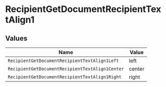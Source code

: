 # RecipientGetDocumentRecipientTextAlign1


## Values

| Name                                            | Value                                           |
| ----------------------------------------------- | ----------------------------------------------- |
| `RecipientGetDocumentRecipientTextAlign1Left`   | left                                            |
| `RecipientGetDocumentRecipientTextAlign1Center` | center                                          |
| `RecipientGetDocumentRecipientTextAlign1Right`  | right                                           |